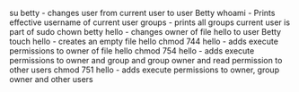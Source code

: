 su betty - changes user from current user to user Betty
whoami - Prints effective username of current user
groups - prints all groups current user is part of
sudo chown betty hello - changes owner of file hello to user Betty
touch hello - creates an empty file hello
chmod 744 hello - adds execute permissions to owner of file hello
chmod 754 hello - adds execute permissions to owner and group and group owner and read permission to other users
chmod 751 hello - adds execute permissions to owner, group owner and other users

